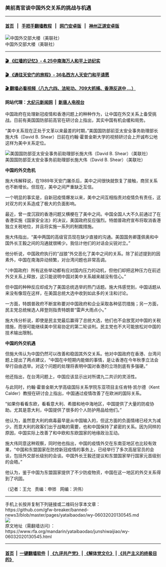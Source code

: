 ### 美前高官谈中国外交关系的挑战与机遇
------------------------

#### [首页](https://github.com/gfw-breaker/banned-news3/blob/master/README.md) &nbsp;&nbsp;|&nbsp;&nbsp; [手把手翻墙教程](https://github.com/gfw-breaker/guides/wiki) &nbsp;&nbsp;|&nbsp;&nbsp; [网门安卓版](https://github.com/oGate2/oGate) &nbsp;&nbsp;|&nbsp;&nbsp; [神州正道安卓版](https://github.com/SzzdOgate/update) 



<div id="headerimg">
 <img alt="中国外交部大楼（美联社）" src="https://www.rfa.org/mandarin/yataibaodao/huanjing/cc-04162020105536.html/cc0416b.jpg/image" title="中国外交部大楼（美联社）"/>
 <div id="headerimgcontents">
  <div id="headerimgcaption">
   <span>
    中国外交部大楼（美联社）
   </span>
   <!-- zoomattribute -->
  </div>
  <!-- headerimgcaption -->
 </div>
 <!-- headerimagecontents -->
</div>

<hr/>


#### [ 🎬  《红墙的记忆》- 4.25中南海万人和平上访纪实](http://141.164.39.94:10000/videos/legend/425.html)

#### [ 🎬  《通往天安门的旅程》- 36名西方人天安门和平请愿 ](http://141.164.39.94:10000/videos/legend/JTT.html)

#### [ 🎬  翻墙必看视频（八九六四、法轮功、709大抓捕、香港反送中 ...）](https://github.com/gfw-breaker/links/blob/master/banned.md)

#### 网站代理：[大纪元新闻网](http://167.172.10.89:10080/gb/) &nbsp;|&nbsp; [新唐人电视台](http://167.172.10.89:8808/gb/)

<div id="storytext">
 <div>
  <div class="slot_header">
  </div>
 </div>
 <p>
  中国政府在处理新冠疫情和香港问题上的种种作为，让中国在外交关系上备受挑战。日前有美国国防部前高官在研讨会上指出，其实中国有机会缓和局势。
 </p>
 <p>
  “美中关系现在正处于文革以来最差的时期，”美国国防部前亚太安全事务助理部长施大伟（David B. Shear）日前在约翰·霍普金斯大学的视频研讨会上开诚布公地这样为美中关系定位。
 </p>
 <p>
 </p>
 <p>
  <div class="image-inline captioned" style="width:680px;">
   <div style="width:680px;">
    <img alt="美国国防部亚太安全事务前助理部长施大伟（David B. Shear）（美联社）" src="https://www.rfa.org/mandarin/yataibaodao/junshiwaijiao/wy-06032020130545.html/wy0603z.jpg" title="美国国防部亚太安全事务前助理部长施大伟（David B. Shear）（美联社）"/>
   </div>
   <div class="image-caption">
    <span style="width:680px;">
     美国国防部亚太安全事务前助理部长施大伟（David B. Shear）（美联社）
    </span>
    <span class="copyright">
    </span>
   </div>
  </div>
 </p>
 <p>
 </p>
 <p>
  <b>
   中国的外交危机
  </b>
 </p>
 <p>
  施大伟解释说，在1989年天安门屠杀后，美中之间很快就恢复了接触，商贸关系也不断增长。但现在，美中之间严重缺乏互信。
 </p>
 <p>
  一个明显的事实是，自新冠疫情爆发以来，美中之间互相指责对疫情负有责任，这对双方的关系造成了极大的负面影响。
 </p>
 <p>
  最近，曾一度沉寂的香港问题又横梗在了美中之间。中国全国人大不久前通过了在香港实施《国家安全法》的决议，美国政府反应强烈。特朗普政府宣布将取消香港独立关税地位，并且将实施一系列的制裁措施。
 </p>
 <p>
  施大伟指出，“美中两国的高级官员现在缺少直接的沟通。美国国务卿蓬佩奥和中国外长王毅之间的沟通就很稀少。我估计他们的对话会尖锐对立。”
 </p>
 <p>
  他分析说，中国政府执行的“战狼”外交恶化了美中之间的关系。除了前述提到的因素外，中国在南海异动频繁，对台湾问题也非常高调。
 </p>
 <p>
  “（中国政府）所有这些举动都有应对国内压力的动机，但他们却把这种压力在前述外交关系上释放，这只能说明中国对美中关系越来越没有信心。”
 </p>
 <p>
  但中国的种种反应却成为了美国总统选举的热门话题。施大伟感觉到，中国话题从来没有像现在这样，在美国总统大选中收到如此多的关注和讨论。
 </p>
 <p>
  一方面，特朗普政府不断宣称要对中国政府和企业采取各种惩罚措施；另一方面，民主党总统候选人拜登则指责特朗普“雷声大雨点小。”
 </p>
 <p>
  施大伟分析说，即使是民主党最后赢得了总统大选，他们也不会放宽对中国的关税措施，而很可能继续美中贸易协定的第二轮谈判。民主党也不大可能放松对中国的技术输出限制。
 </p>
 <p>
 </p>
 <p>
 </p>
 <p>
  <b>
   中国的外交机遇
  </b>
 </p>
 <p>
  但施大伟认为中国仍然可以改善和稳固其外交关系。他对中国政府在香港、台湾问题上提出了两点建议，“中国在中短期内能做的事情，是让香港在今年秋季立法会举行自由选举。对这个问题的处理将表明中国对香港的立场到底有多强硬。”
 </p>
 <p>
  他还指出，在台湾问题上，中国应该显示出对所谓九二共识的灵活性。
 </p>
 <p>
  与此同时，约翰·霍普金斯大学高级国际关系学院东亚项目主任肯特·凯尔德（Kent Calder）教授在研讨会上指出，中国通过疫情改善了在欧洲的国际关系。
 </p>
 <p>
  “如果你看看东欧，看看意大利、希腊和地中海地区，中国提供了大量的防疫协助。尤其是意大利，中国提供了很多的个人防护用品给他们。”
 </p>
 <p>
  他认为，虽然意大利的病毒最早是从中国输入的，但这方面的负面情绪已经大为减少。而意大利的政客们出于战略的需要，也和中国保持了紧密的关系。因为同样的原因，中国实际上改善了和中欧和东欧国家的地缘政治互动。
 </p>
 <p>
  施大伟同意这种观察，同时他也指出，中国的疫情外交在东南亚地区也比较有效果，“中国和东盟国家在防控新冠疫情的事务上，已经举行了多次高层官员的会谈，包括外交部长级别的会谈。中国外长王毅还提议和东盟国家举行国家元首级别的会晤。”
 </p>
 <p>
  他认为，鉴于中国为东盟国家提供了不少防疫物资，中国在这一地区的外交关系得到了巩固。
 </p>
 <p>
 </p>
 <p>
  （记者：王允   责编：申铧   网编：洪伟）
 </p>
</div>

<hr/>
手机上长按并复制下列链接或二维码分享本文章：<br/>
https://github.com/gfw-breaker/banned-news3/blob/master/pages/yataibaodao/wy-06032020130545.md <br/>
<a href='https://github.com/gfw-breaker/banned-news3/blob/master/pages/yataibaodao/wy-06032020130545.md'><img src='https://github.com/gfw-breaker/banned-news3/blob/master/pages/yataibaodao/wy-06032020130545.md.png'/></a> <br/>
原文地址（需翻墙访问）：https://www.rfa.org/mandarin/yataibaodao/junshiwaijiao/wy-06032020130545.html


------------------------
#### [首页](https://github.com/gfw-breaker/banned-news3/blob/master/README.md) &nbsp;|&nbsp; [一键翻墙软件](https://github.com/gfw-breaker/nogfw/blob/master/README.md) &nbsp;| [《九评共产党》](https://github.com/gfw-breaker/9ping.md/blob/master/README.md#九评之一评共产党是什么) | [《解体党文化》](https://github.com/gfw-breaker/jtdwh.md/blob/master/README.md) | [《共产主义的终极目的》](https://github.com/gfw-breaker/gczydzjmd.md/blob/master/README.md)


<img src='http://gfw-breaker.win/banned-news3/pages/yataibaodao/wy-06032020130545.md' width='0px' height='0px'/>